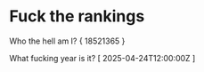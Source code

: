# Fuck the rankings

Who the hell am I?
{ 18521365 }

What fucking year is it?
[ 2025-04-24T12:00:00Z ]
